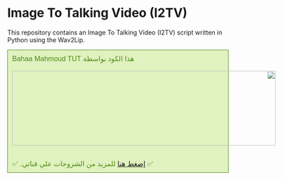# Image To Talking Video (I2TV)

This repository contains an Image To Talking Video (I2TV) script written in Python using the Wav2Lip.

<div style="background-color: #dff2bf; border: 1px solid rgb(79, 138, 16); color: #4f8a10; padding: 10px;"><div class="separator" style="clear: both; direction: rtl; text-align: left;"><span style="font-family: arial; font-size: medium;">هذا الكود بواسطة Bahaa Mahmoud TUT</span></div><div class="separator" style="clear: both; direction: rtl; text-align: left;"><span style="font-family: arial; font-size: medium;"><br /></span></div><div class="separator" style="clear: both; direction: rtl; text-align: left;"><div class="separator" style="clear: both; text-align: center;"><a href="https://www.youtube.com/channel/UCTQMuaUubjb4j0QKlg9NomQ" style="clear: left; float: left; margin-bottom: 1em; margin-right: 1em;"><img border="0" data-original-height="170" data-original-width="600" height="170" src="https://bahaamahmoud.com/wp-content/uploads/2024/04/copyright.jpg" width="600" /></a></div></div><div class="separator" style="clear: both; direction: rtl; text-align: left;"><span style="font-family: arial; font-size: medium;"><br /></span></div><div style="direction: rtl; text-align: left;"><span style="font-family: arial; font-size: medium;">✅&nbsp;<a href="https://www.youtube.com/channel/UCTQMuaUubjb4j0QKlg9NomQ" target="_blank">إضغط هنا</a>&nbsp;للمزيد من الشروحات علي قناتي. ✅</span></div></div>